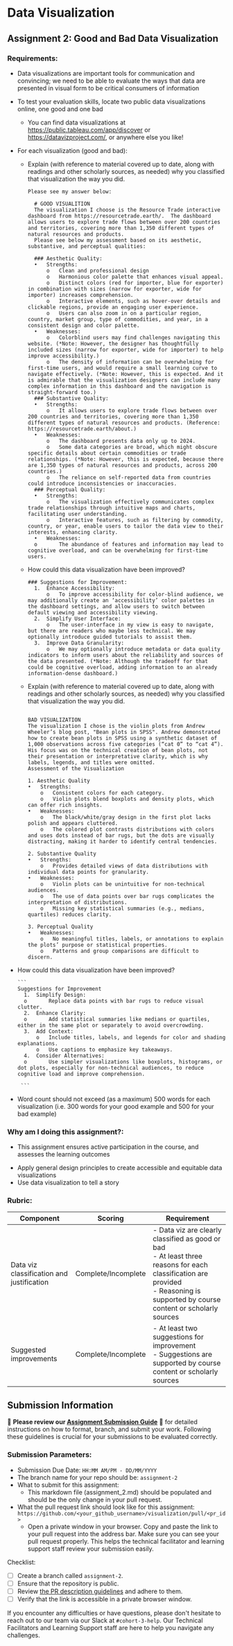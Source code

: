 # Data Visualization

## Assignment 2: Good and Bad Data Visualization

### Requirements:

- Data visualizations are important tools for communication and convincing; we need to be able to evaluate the ways that data are presented in visual form to be critical consumers of information 
- To test your evaluation skills, locate two public data visualizations online, one good and one bad  
    - You can find data visualizations at https://public.tableau.com/app/discover or https://datavizproject.com/, or anywhere else you like! 
- For each visualization (good and bad):  
    - Explain (with reference to material covered up to date, along with readings and other scholarly sources, as needed) why you classified that visualization the way you did.
      
      ```
      Please see my answer below: 

        # GOOD VISUALITION
        The visualization I choose is the Resource Trade interactive dashboard from https://resourcetrade.earth/.  The dashboard allows users to explore trade flows between over 200 countries and territories, covering more than 1,350 different types of natural resources and products.  
        Please see below my assessment based on its aesthetic, substantive, and perceptual qualities:
        
        ### Aesthetic Quality:
        •	Strengths:
            o	Clean and professional design
            o	Harmonious color palette that enhances visual appeal.
            o	Distinct colors (red for importer, blue for exporter) in combination with sizes (narrow for exporter, wide for importer) increases comprehension. 
            o	Interactive elements, such as hover-over details and clickable regions, provide an engaging user experience.
            o	Users can also zoom in on a particular region, country, market group, type of commodities, and year, in a consistent design and color palette. 
        •	Weaknesses:
            o	Colorblind users may find challenges navigating this website. (*Note: However, the designer has thoughtfully included sizes (narrow for exporter, wide for importer) to help improve accessibility.)
            o	The density of information can be overwhelming for first-time users, and would require a small learning curve to navigate effectively. (*Note: However, this is expected. And it is admirable that the visualization designers can include many complex information in this dashboard and the navigation is straight-forward too.)
        ### Substantive Quality:
        •	Strengths:
            o	It allows users to explore trade flows between over 200 countries and territories, covering more than 1,350 different types of natural resources and products. (Reference: https://resourcetrade.earth/about.) 
        •	Weaknesses:
            o	The dashboard presents data only up to 2024.  
            o	Some data categories are broad, which might obscure specific details about certain commodities or trade relationships. (*Note: However, this is expected, because there are 1,350 types of natural resources and products, across 200 countries.)
            o	The reliance on self-reported data from countries could introduce inconsistencies or inaccuracies.
        ### Perceptual Quality:
        •	Strengths:
            o	The visualization effectively communicates complex trade relationships through intuitive maps and charts, facilitating user understanding.
            o	Interactive features, such as filtering by commodity, country, or year, enable users to tailor the data view to their interests, enhancing clarity.
        •	Weaknesses:
        o	    The abundance of features and information may lead to cognitive overload, and can be overwhelming for first-time users. 

      ```
    - How could this data visualization have been improved?  
      ```
      ### Suggestions for Improvement:
        1.	Enhance Accessibility:
            o	To improve accessibility for color-blind audience, we may additionally create an ‘accessibility’ color palettes in the dashboard settings, and allow users to switch between default viewing and accessibility viewing. 
        2.	Simplify User Interface:
            o	The user-interface in my view is easy to navigate, but there are readers who maybe less technical. We may optionally introduce guided tutorials to assist them.  
        3.	Improve Data Granularity:
            o	We may optionally introduce metadata or data quality indicators to inform users about the reliability and sources of the data presented. (*Note: Although the tradeoff for that could be cognitive overload, adding information to an already information-dense dashboard.)
      
      ```

    - Explain (with reference to material covered up to date, along with readings and other scholarly sources, as needed) why you classified that visualization the way you did.


        ```
      
        BAD VISUALIZATION
        The visualization I chose is the violin plots from Andrew Wheeler’s blog post, "Bean plots in SPSS". Andrew demonstrated how to create bean plots in SPSS using a synthetic dataset of 1,000 observations across five categories (“cat 0” to “cat 4”). His focus was on the technical creation of bean plots, not their presentation or interpretative clarity, which is why labels, legends, and titles were omitted.
        Assessment of the Visualization

        1. Aesthetic Quality
        •	Strengths: 
            o	Consistent colors for each category.
            o	Violin plots blend boxplots and density plots, which can offer rich insights.
        •	Weaknesses: 
            o	The black/white/gray design in the first plot lacks polish and appears cluttered.
            o	The colored plot contrasts distributions with colors and uses dots instead of bar rugs, but the dots are visually distracting, making it harder to identify central tendencies.

        2. Substantive Quality
        •	Strengths: 
            o	Provides detailed views of data distributions with individual data points for granularity.
        •	Weaknesses: 
            o	Violin plots can be unintuitive for non-technical audiences.
            o	The use of data points over bar rugs complicates the interpretation of distributions.
            o	Missing key statistical summaries (e.g., medians, quartiles) reduces clarity.

        3. Perceptual Quality
        •	Weaknesses: 
            o	No meaningful titles, labels, or annotations to explain the plots’ purpose or statistical properties.
            o	Patterns and group comparisons are difficult to discern.

      ```

- How could this data visualization have been improved? 

      ```
      Suggestions for Improvement
        1.	Simplify Design: 
        o	    Replace data points with bar rugs to reduce visual clutter.
        2.	Enhance Clarity: 
        o	    Add statistical summaries like medians or quartiles, either in the same plot or separately to avoid overcrowding.
        3.	Add Context: 
            o	Include titles, labels, and legends for color and shading explanations.
            o	Use captions to emphasize key takeaways.
        4.	Consider Alternatives: 
        o	    Use simpler visualizations like boxplots, histograms, or dot plots, especially for non-technical audiences, to reduce cognitive load and improve comprehension.

       ```



      
- Word count should not exceed (as a maximum) 500 words for each visualization (i.e. 
300 words for your good example and 500 for your bad example)

### Why am I doing this assignment?:

- This assignment ensures active participation in the course, and assesses the learning outcomes
* Apply general design principles to create accessible and equitable data visualizations
* Use data visualization to tell a story

### Rubric:

| Component               | Scoring   | Requirement                                                 |
|-------------------------|-----------|-------------------------------------------------------------|
| Data viz classification and justification | Complete/Incomplete | - Data viz are clearly classified as good or bad<br />- At least three reasons for each classification are provided<br />- Reasoning is supported by course content or scholarly sources |
| Suggested improvements  | Complete/Incomplete | - At least two suggestions for improvement<br />- Suggestions are supported by course content or scholarly sources |

## Submission Information

🚨 **Please review our [Assignment Submission Guide](https://github.com/UofT-DSI/onboarding/blob/main/onboarding_documents/submissions.md)** 🚨 for detailed instructions on how to format, branch, and submit your work. Following these guidelines is crucial for your submissions to be evaluated correctly.

### Submission Parameters:
* Submission Due Date: `HH:MM AM/PM - DD/MM/YYYY`
* The branch name for your repo should be: `assignment-2`
* What to submit for this assignment:
    * This markdown file (assignment_2.md) should be populated and should be the only change in your pull request.
* What the pull request link should look like for this assignment: `https://github.com/<your_github_username>/visualization/pull/<pr_id>`
    * Open a private window in your browser. Copy and paste the link to your pull request into the address bar. Make sure you can see your pull request properly. This helps the technical facilitator and learning support staff review your submission easily.

Checklist:
- [ ] Create a branch called `assignment-2`.
- [ ] Ensure that the repository is public.
- [ ] Review [the PR description guidelines](https://github.com/UofT-DSI/onboarding/blob/main/onboarding_documents/submissions.md#guidelines-for-pull-request-descriptions) and adhere to them.
- [ ] Verify that the link is accessible in a private browser window.

If you encounter any difficulties or have questions, please don't hesitate to reach out to our team via our Slack at `#cohort-3-help`. Our Technical Facilitators and Learning Support staff are here to help you navigate any challenges.

